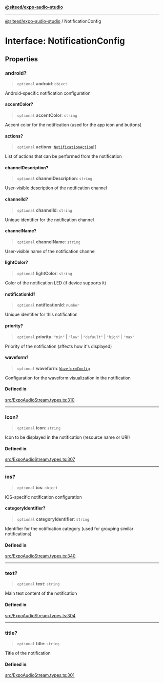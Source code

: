 [**@siteed/expo-audio-studio**](../README.md)

***

[@siteed/expo-audio-studio](../README.md) / NotificationConfig

# Interface: NotificationConfig

## Properties

### android?

> `optional` **android**: `object`

Android-specific notification configuration

#### accentColor?

> `optional` **accentColor**: `string`

Accent color for the notification (used for the app icon and buttons)

#### actions?

> `optional` **actions**: [`NotificationAction`](NotificationAction.md)[]

List of actions that can be performed from the notification

#### channelDescription?

> `optional` **channelDescription**: `string`

User-visible description of the notification channel

#### channelId?

> `optional` **channelId**: `string`

Unique identifier for the notification channel

#### channelName?

> `optional` **channelName**: `string`

User-visible name of the notification channel

#### lightColor?

> `optional` **lightColor**: `string`

Color of the notification LED (if device supports it)

#### notificationId?

> `optional` **notificationId**: `number`

Unique identifier for this notification

#### priority?

> `optional` **priority**: `"min"` \| `"low"` \| `"default"` \| `"high"` \| `"max"`

Priority of the notification (affects how it's displayed)

#### waveform?

> `optional` **waveform**: [`WaveformConfig`](WaveformConfig.md)

Configuration for the waveform visualization in the notification

#### Defined in

[src/ExpoAudioStream.types.ts:310](https://github.com/deeeed/expo-audio-stream/blob/01587473d138d2044082592da4994edb9b0d9107/packages/expo-audio-stream/src/ExpoAudioStream.types.ts#L310)

***

### icon?

> `optional` **icon**: `string`

Icon to be displayed in the notification (resource name or URI)

#### Defined in

[src/ExpoAudioStream.types.ts:307](https://github.com/deeeed/expo-audio-stream/blob/01587473d138d2044082592da4994edb9b0d9107/packages/expo-audio-stream/src/ExpoAudioStream.types.ts#L307)

***

### ios?

> `optional` **ios**: `object`

iOS-specific notification configuration

#### categoryIdentifier?

> `optional` **categoryIdentifier**: `string`

Identifier for the notification category (used for grouping similar notifications)

#### Defined in

[src/ExpoAudioStream.types.ts:340](https://github.com/deeeed/expo-audio-stream/blob/01587473d138d2044082592da4994edb9b0d9107/packages/expo-audio-stream/src/ExpoAudioStream.types.ts#L340)

***

### text?

> `optional` **text**: `string`

Main text content of the notification

#### Defined in

[src/ExpoAudioStream.types.ts:304](https://github.com/deeeed/expo-audio-stream/blob/01587473d138d2044082592da4994edb9b0d9107/packages/expo-audio-stream/src/ExpoAudioStream.types.ts#L304)

***

### title?

> `optional` **title**: `string`

Title of the notification

#### Defined in

[src/ExpoAudioStream.types.ts:301](https://github.com/deeeed/expo-audio-stream/blob/01587473d138d2044082592da4994edb9b0d9107/packages/expo-audio-stream/src/ExpoAudioStream.types.ts#L301)
